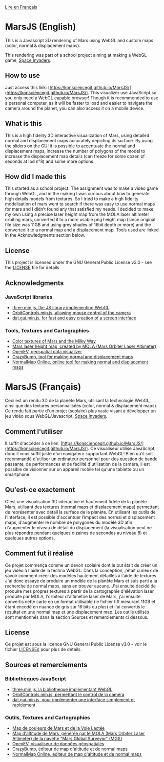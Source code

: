 [Lire en Français](https://github.com/KonscienceGit/MarsJS/blob/master/README.md#marsjs-fran%C3%A7ais)
# MarsJS (English)

This is a Javascript 3D rendering of Mars using WebGL and custom maps (color, normal & displacement maps).

This rendering was part of a school project aiming at making a WebGL game, [Space Invaders](https://github.com/KonscienceGit/SpaceInvaders).

## How to use

Just access this link: [https://konsciencegit.github.io/MarsJS/](https://konsciencegit.github.io/MarsJS/).
This visualizer use JavaScript so you only need a WebGL capable browser!
Though it is recommended to use a personal computer, as it will be faster to load and easier to navigate the camera around the planet, you can also access it on a mobile device.

## What is this

This is a high fidelity 3D interactive visualization of Mars, using detailed normal and displacement maps accurately depicting its surface. By using the sliders on the GUI it is possible to accentuate the normal and displacement maps, increase the number of polygons of the model to increase the displacement map details (can freeze for some dozen of seconds at lod n°8) and some more options.

## How did I made this

This started as a school project. The assignment was to make a video game through WebGL, and in the making I was curious about how to generate high details models from textures. So I tried to make a high fidelity modelisation of mars went to search if there was easy to use normal maps for mars and I didn't found any that satisfied my needs. I decided to make my own using a precise laser height map from the MOLA laser altimeter orbiting mars, converted it to a more usable png height map (since original file size was 11GB and using grey shades of 16bit depth or more) and the converted it to a normal map and a displacement map. Tools used are linked in the Acknowledgments section below.

## License

This project is licensed under the GNU General Public License v3.0 - see the [LICENSE](LICENSE) file for details

## Acknowledgments

### JavaScript libraries
* [three.min.js, the JS library implementing WebGL](https://threejs.org/build/three.min.js)
* [OrbitControls.min.js, allowing mouse control of the camera](https://github.com/mrdoob/three.js/blob/dev/examples/js/controls/OrbitControls.js)
* [dat.gui.min.js, for fast and easy creation of a screen interface](https://github.com/dataarts/dat.gui)
### Tools, Textures and Cartographies
* [Color textures of Mars and the Milky Way](https://www.solarsystemscope.com/textures/)
* [Mars laser height map, created by MOLA (Mars Orbiter Laser Altimeter)](https://astrogeology.usgs.gov/search/map/Mars/Topography/HRSC_MOLA_Blend/Mars_HRSC_MOLA_BlendDEM_Global_200mp_v2)
* [OpenEV, geospatial data visualizer](http://openev.sourceforge.net/)
* [CrazyBump, tool for making normal and displacement maps](http://crazybump.com/)
* [NormalMap Online, online tool for making normal and displacement maps](http://cpetry.github.io/NormalMap-Online/)


# MarsJS (Français)
Ceci est un rendu 3D de la planète Mars, utilisant la technologie WebGL, ainsi que des textures personnalisées (color, normal & displacement maps).
Ce rendu fait partie d'un projet (scolaire) plus vaste visant à développer un jeu vidéo sous WebGL/Javascript, [Space Invaders](https://github.com/KonscienceGit/SpaceInvaders).

## Comment l'utiliser

Il suffit d'accéder à ce lien: [https://konsciencegit.github.io/MarsJS/](https://konsciencegit.github.io/MarsJS/).
Ce visualiseur utilise JavaScript, donc il vous suffit juste d'un navigateur supportant WebGL!
Bien qu'il soit recommandé d'utiliser un ordinateur personnel pour des question de bande passante, de performances et de facilité d'utilisation de la caméra, il est possible de visionner sur un appareil mobile tel qu'une tablette ou un smartphone.

## Qu'est-ce exactement

C'est une visualisation 3D interactive et hautement fidèle de la planète Mars, utilisant des textures (normal maps et displacement maps) permettant de représenter avec détail la surface de la planète. En utilisant les outils de l'interface, il est possible d'accentuer l'impact des normal et displacement maps, d'augmenter le nombre de polygones du modèle 3D afin d'augmenter le niveau de détail du displacement (la visualisation peut ne plus répondre pendant quelques dizaines de secondes au niveau 8) et quelques autres options.

## Comment fut il réalisé

Ce projet commença comme un devoir scolaire dont le but était de créer un jeu vidéo à l'aide de la techno WebGL. Dans la conception, j'était curieux de savoir comment créer des modèles hautement détaillés à l'aide de textures. J'ai donc essayé de produire un modèle de la planète Mars et suis parti à la recherche de normal maps, sans en trouver aucune. J'ai ensuite décidé de produire mes propres textures à partir de la cartographie d'élévation laser produite par MOLA, l'orbiteur d'altimétrie laser de Mars, j'ai ensuite convertis cette carte en un format utilisable (le fichier tiff mesurant 11GB et étant encodé en nuance de gris sur 16 bits ou plus) et j'ai convertis le résultat en une normal map et une displacement map. Les outils utilisés sont mentionnés dans la section Sources et remerciements ci dessous.

## License

Ce projet est sous la licence GNU General Public License v3.0 - voir le fichier [LICENSEd](LICENSE) pour plus de détails.

## Sources et remerciements

### Bibliothèques JavaScript
* [three.min.js, la bibliotheque implémentant WebGL](https://threejs.org/build/three.min.js)
* [OrbitControls.min.js, permettant le control de la caméra](https://github.com/mrdoob/three.js/blob/dev/examples/js/controls/OrbitControls.js)
* [dat.gui.min.js, pour implémenter une interface simplement et rapidement](https://github.com/dataarts/dat.gui)
### Outils, Textures and Cartographies
* [Map de couleurs de Mars et de la Voie Lactée](https://www.solarsystemscope.com/textures/)
* [Map d'altitude de Mars, générée par le MOLA (Mars Orbiter Laser Altimeter) de la navette "Mars Global Surveyor" (MGS)](https://astrogeology.usgs.gov/search/map/Mars/Topography/HRSC_MOLA_Blend/Mars_HRSC_MOLA_BlendDEM_Global_200mp_v2)
* [OpenEV, visualiseur de données géospatiales](http://openev.sourceforge.net/)
* [CrazyBump, éditeur de map d'altitude et de normal maps](http://crazybump.com/)
* [NormalMap Online, éditeur de map d'altitude et de normal maps](http://cpetry.github.io/NormalMap-Online/)
